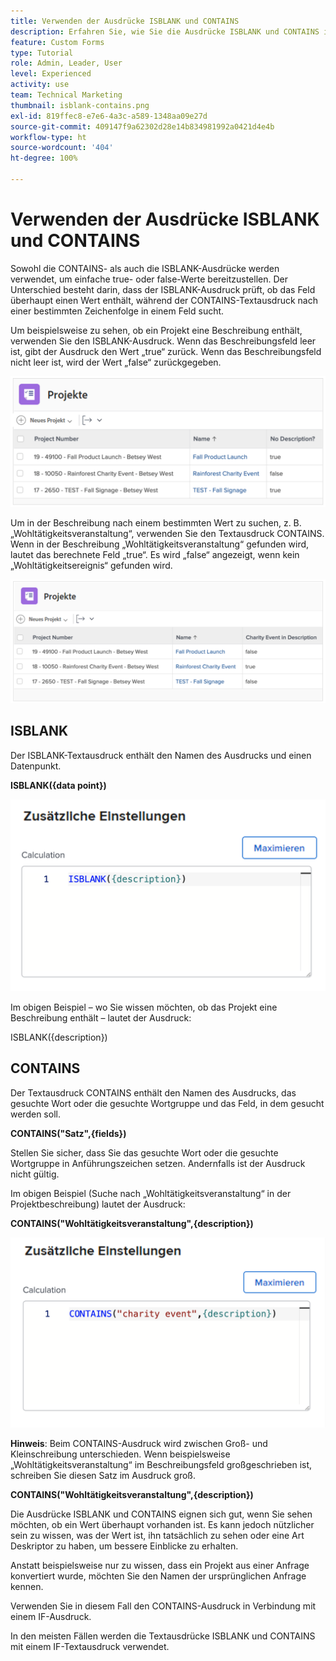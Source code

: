 ```yaml
---
title: Verwenden der Ausdrücke ISBLANK und CONTAINS
description: Erfahren Sie, wie Sie die Ausdrücke ISBLANK und CONTAINS in einem berechneten Feld in Adobe [!DNL Workfront]verwenden und erstellen.
feature: Custom Forms
type: Tutorial
role: Admin, Leader, User
level: Experienced
activity: use
team: Technical Marketing
thumbnail: isblank-contains.png
exl-id: 819ffec8-e7e6-4a3c-a589-1348aa09e27d
source-git-commit: 409147f9a62302d28e14b834981992a0421d4e4b
workflow-type: ht
source-wordcount: '404'
ht-degree: 100%

---
```


# Verwenden der Ausdrücke ISBLANK und CONTAINS

Sowohl die CONTAINS- als auch die ISBLANK-Ausdrücke werden verwendet, um einfache true- oder false-Werte bereitzustellen. Der Unterschied besteht darin, dass der ISBLANK-Ausdruck prüft, ob das Feld überhaupt einen Wert enthält, während der CONTAINS-Textausdruck nach einer bestimmten Zeichenfolge in einem Feld sucht.

Um beispielsweise zu sehen, ob ein Projekt eine Beschreibung enthält, verwenden Sie den ISBLANK-Ausdruck. Wenn das Beschreibungsfeld leer ist, gibt der Ausdruck den Wert „true“ zurück. Wenn das Beschreibungsfeld nicht leer ist, wird der Wert „false“ zurückgegeben.

![Workload Balancer mit Nutzungsbericht](assets/isblank01.png)

Um in der Beschreibung nach einem bestimmten Wert zu suchen, z. B. „Wohltätigkeitsveranstaltung“, verwenden Sie den Textausdruck CONTAINS. Wenn in der Beschreibung „Wohltätigkeitsveranstaltung“ gefunden wird, lautet das berechnete Feld „true“. Es wird „false“ angezeigt, wenn kein „Wohltätigkeitsereignis“ gefunden wird.

![Workload Balancer mit Nutzungsbericht](assets/isblank02.png)

## ISBLANK

Der ISBLANK-Textausdruck enthält den Namen des Ausdrucks und einen Datenpunkt.

**ISBLANK({data point})**

![Workload Balancer mit Nutzungsbericht](assets/isblank03.png)

Im obigen Beispiel – wo Sie wissen möchten, ob das Projekt eine Beschreibung enthält – lautet der Ausdruck:

ISBLANK({description})

## CONTAINS

Der Textausdruck CONTAINS enthält den Namen des Ausdrucks, das gesuchte Wort oder die gesuchte Wortgruppe und das Feld, in dem gesucht werden soll.

**CONTAINS(&quot;Satz&quot;,{fields})**

Stellen Sie sicher, dass Sie das gesuchte Wort oder die gesuchte Wortgruppe in Anführungszeichen setzen. Andernfalls ist der Ausdruck nicht gültig.

Im obigen Beispiel (Suche nach „Wohltätigkeitsveranstaltung“ in der Projektbeschreibung) lautet der Ausdruck:

**CONTAINS(&quot;Wohltätigkeitsveranstaltung&quot;,{description})**

![Workload Balancer mit Nutzungsbericht](assets/isblank04.png)

**Hinweis**: Beim CONTAINS-Ausdruck wird zwischen Groß- und Kleinschreibung unterschieden. Wenn beispielsweise „Wohltätigkeitsveranstaltung“ im Beschreibungsfeld großgeschrieben ist, schreiben Sie diesen Satz im Ausdruck groß.

**CONTAINS(&quot;Wohltätigkeitsveranstaltung&quot;,{description})**

Die Ausdrücke ISBLANK und CONTAINS eignen sich gut, wenn Sie sehen möchten, ob ein Wert überhaupt vorhanden ist. Es kann jedoch nützlicher sein zu wissen, was der Wert ist, ihn tatsächlich zu sehen oder eine Art Deskriptor zu haben, um bessere Einblicke zu erhalten.

Anstatt beispielsweise nur zu wissen, dass ein Projekt aus einer Anfrage konvertiert wurde, möchten Sie den Namen der ursprünglichen Anfrage kennen.

Verwenden Sie in diesem Fall den CONTAINS-Ausdruck in Verbindung mit einem IF-Ausdruck.

In den meisten Fällen werden die Textausdrücke ISBLANK und CONTAINS mit einem IF-Textausdruck verwendet.
